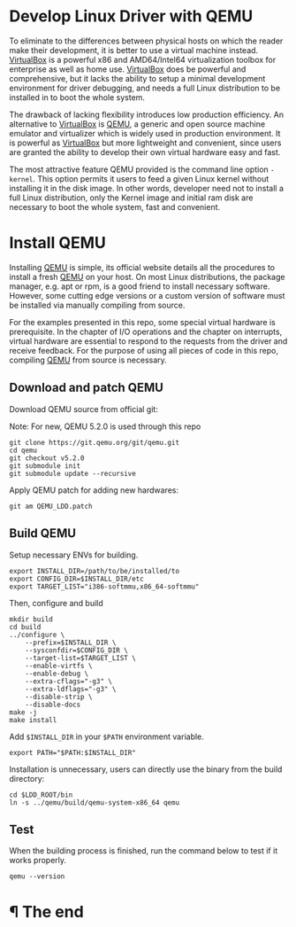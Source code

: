 # Develop Linux Driver with QEMU

To eliminate to the differences between physical hosts on which the reader make
their development, it is better to use a virtual machine instead. [VirtualBox]
is a powerful x86 and AMD64/Intel64 virtualization toolbox for enterprise as
well as home use. [VirtualBox] does be powerful and comprehensive, but it lacks
the ability to setup a minimal development environment for driver debugging, and
needs a full Linux distribution to be installed in to boot the whole system.

The drawback of lacking flexibility introduces low production efficiency. An
alternative to [VirtualBox] is [QEMU], a generic and open source machine
emulator and virtualizer which is widely used in production environment. It is
powerful as [VirtualBox] but more lightweight and convenient, since users are
granted the ability to develop their own virtual hardware easy and fast.

The most attractive feature QEMU provided is the command line option `-kernel`.
This option permits it users to feed a given Linux kernel without installing it
in the disk image. In other words, developer need not to install a full Linux
distribution, only the Kernel image and initial ram disk are necessary to boot
the whole system, fast and convenient.

# Install QEMU

Installing [QEMU] is simple, its official website details all the procedures to
install a fresh [QEMU] on your host. On most Linux distributions, the package
manager, e.g. apt or rpm, is a good friend to install necessary software.
However, some cutting edge versions or a custom version of software must be
installed via manually compiling from source.

For the examples presented in this repo, some special virtual hardware is
prerequisite. In the chapter of I/O operations and the chapter on interrupts,
virtual hardware are essential to respond to the requests from the driver and receive
feedback. For the purpose of using all pieces of code in this repo,
compiling [QEMU] from source is necessary.

## Download and patch QEMU

Download QEMU source from official git:

Note: For new, QEMU 5.2.0 is used through this repo

```
git clone https://git.qemu.org/git/qemu.git
cd qemu
git checkout v5.2.0
git submodule init
git submodule update --recursive
```


Apply QEMU patch for adding new hardwares:

```
git am QEMU_LDD.patch
```

## Build QEMU

Setup necessary ENVs for building.

```
export INSTALL_DIR=/path/to/be/installed/to
export CONFIG_DIR=$INSTALL_DIR/etc
export TARGET_LIST="i386-softmmu,x86_64-softmmu"
```

Then, configure and build

```
mkdir build
cd build
../configure \
    --prefix=$INSTALL_DIR \
    --sysconfdir=$CONFIG_DIR \
    --target-list=$TARGET_LIST \
    --enable-virtfs \
    --enable-debug \
    --extra-cflags="-g3" \
    --extra-ldflags="-g3" \
    --disable-strip \
    --disable-docs
make -j
make install
```

Add `$INSTALL_DIR` in your `$PATH` environment variable.

```
export PATH="$PATH:$INSTALL_DIR"
```

Installation is unnecessary, users can directly use the binary from the build
directory:

```
cd $LDD_ROOT/bin
ln -s ../qemu/build/qemu-system-x86_64 qemu
```

## Test


When the building process is finished, run the command below to test if it works
properly.

```
qemu --version
```

# ¶ The end

[VirtualBox]: http://www.qemu.org/
[QEMU]: http://www.qemu.org/

